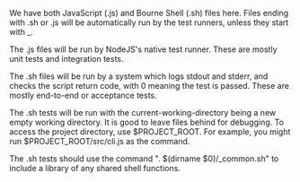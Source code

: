 We have both JavaScript (.js) and Bourne Shell (.sh) files here. Files ending with .sh or .js will be automatically run by the test runners, unless they start with _.

The .js files will be run by NodeJS's native test runner. These are mostly unit tests and integration tests.

The .sh files will be run by a system which logs stdout and stderr, and checks the script return code, with 0 meaning the test is passed. These are mostly end-to-end or acceptance tests.

The .sh tests will be run with the current-working-directory being a new empty working directory. It is good to leave files behind for debugging. To access the project directory, use $PROJECT_ROOT.  For example, you might run $PROJECT_ROOT/src/cli.js as the command.

The .sh tests should use the command ". $(dirname $0)/_common.sh" to include a library of any shared shell functions.
